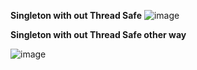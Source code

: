 **Singleton with out Thread Safe**
 ![image](https://github.com/user-attachments/assets/1b768584-b73d-4d8c-9feb-8b68d5cf7f14)


**Singleton with out Thread Safe other way**

![image](https://github.com/user-attachments/assets/74e06127-d6f7-4cd9-b5c6-81b340c02a6c)

 
